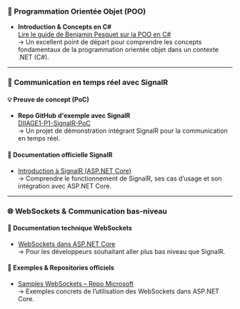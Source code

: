 ### 🧱 Programmation Orientée Objet (POO)

- **Introduction & Concepts en C#**  
    [Lire le guide de Benjamin Pesquet sur la POO en C#](https://bpesquet.gitbooks.io/programmation-orientee-objet-csharp/content/)  
    → Un excellent point de départ pour comprendre les concepts fondamentaux de la programmation orientée objet dans un contexte .NET (C#).
    

---

### 📡 Communication en temps réel avec SignalR

#### 💡 Preuve de concept (PoC)

- **Repo GitHub d'exemple avec SignalR**  
    [DIIAGE1-P1-SignalR-PoC](https://github.com/vincent-simonin-fr/DIIAGE1-P1-SignalR-PoC)  
    → Un projet de démonstration intégrant SignalR pour la communication en temps réel.
    

#### 📘 Documentation officielle SignalR

- [Introduction à SignalR (ASP.NET Core)](https://learn.microsoft.com/fr-fr/aspnet/core/signalr/introduction?view=aspnetcore-9.0)  
    → Comprendre le fonctionnement de SignalR, ses cas d’usage et son intégration avec ASP.NET Core.
    

---

### 🌐 WebSockets & Communication bas-niveau

#### 📄 Documentation technique WebSockets

- [WebSockets dans ASP.NET Core](https://learn.microsoft.com/fr-fr/aspnet/core/fundamentals/websockets?view=aspnetcore-9.0)  
    → Pour les développeurs souhaitant aller plus bas niveau que SignalR.
    

#### 🧪 Exemples & Repositories officiels

- [Samples WebSockets – Repo Microsoft](https://github.com/dotnet/AspNetCore.Docs/tree/main/aspnetcore/fundamentals/websockets/samples)  
    → Exemples concrets de l’utilisation des WebSockets dans ASP.NET Core.